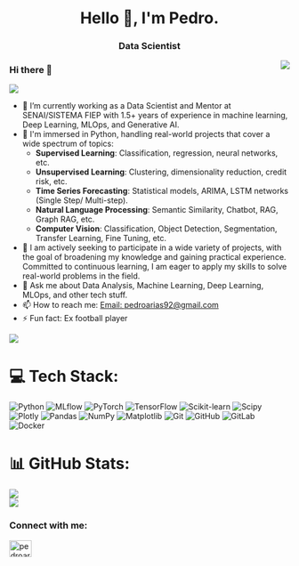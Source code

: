 <h1 align="center">Hello 👋, I'm Pedro.</h1>
<h3 align="center">Data Scientist</h3>

<img align="right" src="https://github-readme-stats.vercel.app/api?username=pedarias&show_icons=true&theme=github_dark&hide_border=false&include_all_commits=true&count_private=true">

### Hi there 👋
![](https://media2.giphy.com/media/v1.Y2lkPTc5MGI3NjExMGl2bDFrMXplbTI4aGVlbjFzYW5zazJ4M2kyM2M1ZHFtbWxoYXV4aiZlcD12MV9pbnRlcm5hbF9naWZfYnlfaWQmY3Q9Zw/QwzIZC8MCbBYcL75Ka/giphy.webp)

- 🔭 I’m currently working as a Data Scientist and Mentor at SENAI/SISTEMA FIEP with 1.5+ years of experience in machine learning, Deep Learning, MLOps, and Generative AI.
- 🌱 I'm immersed in Python, handling real-world projects that cover a wide spectrum of topics:
  - **Supervised Learning**: Classification, regression, neural networks, etc.
  - **Unsupervised Learning**: Clustering, dimensionality reduction, credit risk, etc.
  - **Time Series Forecasting**: Statistical models, ARIMA, LSTM networks (Single Step/ Multi-step).
  - **Natural Language Processing**: Semantic Similarity, Chatbot, RAG, Graph RAG, etc.
  - **Computer Vision**: Classification, Object Detection, Segmentation, Transfer Learning, Fine Tuning, etc.
- 👯 I am actively seeking to participate in a wide variety of projects, with the goal of broadening my knowledge and gaining practical experience. Committed to continuous learning, I am eager to apply my skills to solve real-world problems in the field.
- 💬 Ask me about Data Analysis, Machine Learning, Deep Learning, MLOps, and other tech stuff.
- 📫 How to reach me: [Email: pedroarias92@gmail.com](mailto:pedroarias92@gmail.com)
- ⚡ Fun fact: Ex football player

![](https://komarev.com/ghpvc/?username=pedarias&color=blueviolet) <br/>

# 💻 Tech Stack:
![Python](https://img.shields.io/badge/python-3670A0?style=plastic&logo=python&logoColor=ffdd54) ![MLflow](https://img.shields.io/badge/mlflow-%23d9ead3.svg?style=plastic&logo=mlflow&logoColor=blue) ![PyTorch](https://img.shields.io/badge/PyTorch-%23EE4C2C.svg?style=plastic&logo=PyTorch&logoColor=white) ![TensorFlow](https://img.shields.io/badge/TensorFlow-%23FF6F00.svg?style=plastic&logo=TensorFlow&logoColor=white) ![Scikit-learn](https://img.shields.io/badge/scikit--learn-%23F7931E.svg?style=plastic&logo=scikit-learn&logoColor=white) ![Scipy](https://img.shields.io/badge/SciPy-%230C55A5.svg?style=plastic&logo=scipy&logoColor=white) ![Plotly](https://img.shields.io/badge/Plotly-%233F4F75.svg?style=plastic&logo=plotly&logoColor=white) ![Pandas](https://img.shields.io/badge/pandas-%23150458.svg?style=plastic&logo=pandas&logoColor=white) ![NumPy](https://img.shields.io/badge/numpy-%23013243.svg?style=plastic&logo=numpy&logoColor=white) ![Matplotlib](https://img.shields.io/badge/Matplotlib-%23ffffff.svg?style=plastic&logo=matplotlib&logoColor=black) ![Git](https://img.shields.io/badge/git-%23F05033.svg?style=plastic&logo=git&logoColor=white) ![GitHub](https://img.shields.io/badge/github-%23121011.svg?style=plastic&logo=github&logoColor=white) ![GitLab](https://img.shields.io/badge/gitlab-%23181717.svg?style=plastic&logo=gitlab&logoColor=white) ![Docker](https://img.shields.io/badge/docker-%230db7ed.svg?style=plastic&logo=docker&logoColor=white)

# 📊 GitHub Stats:
![](https://github-readme-streak-stats.herokuapp.com/?user=pedarias&theme=github_dark&hide_border=false)<br/>
![](https://github-readme-stats.vercel.app/api/top-langs/?username=pedarias&theme=github_dark&hide_border=false&include_all_commits=true&count_private=true&layout=compact)

<h3 align="left">Connect with me:</h3>
<p align="left">
<a href="https://linkedin.com/in/pedroarias92" target="blank"><img align="center" src="https://raw.githubusercontent.com/rahuldkjain/github-profile-readme-generator/master/src/images/icons/Social/linked-in-alt.svg" alt="pedroarias92" height="30" width="40" /></a>
</p>
